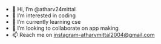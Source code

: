 - 👋 Hi, I’m @atharv24mittal
- 👀 I’m interested in coding
- 🌱 I’m currently learning cse
- 💞️ I’m looking to collaborate on app making
- 📫 Reach me on instagram-atharvmittal2004@gmail.com

<!---
atharv24mittal/atharv24mittal is a ✨ special ✨ repository because its `README.md` (this file) appears on your GitHub profile.
You can click the Preview link to take a look at your changes.
--->
